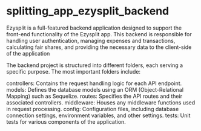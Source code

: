 # splitting_app_ezysplit_backend
Ezysplit is a full-featured backend application designed to support the front-end functionality of the Ezysplit app. This backend is responsible for handling user authentication, managing expenses and transactions, calculating fair shares, and providing the necessary data to the client-side of the application

The backend project is structured into different folders, each serving a specific purpose. The most important folders include:

controllers: Contains the request handling logic for each API endpoint.
models: Defines the database models using an ORM (Object-Relational Mapping) such as Sequelize.
routes: Specifies the API routes and their associated controllers.
middleware: Houses any middleware functions used in request processing.
config: Configuration files, including database connection settings, environment variables, and other settings.
tests: Unit tests for various components of the application.
